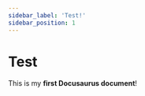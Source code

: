 ```yaml
---
sidebar_label: 'Test!'
sidebar_position: 1
---
```


# Test

This is my **first Docusaurus document**!